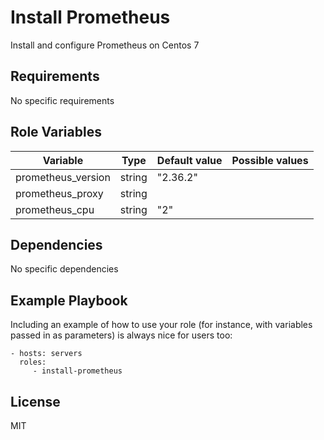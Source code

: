 Install Prometheus
=========

Install and configure Prometheus on Centos 7

Requirements
------------

No specific requirements

Role Variables
--------------

| Variable           | Type   | Default value | Possible values |
|--------------------|--------|---------------|-----------------|
| prometheus_version | string | "2.36.2"      |                 |
| prometheus_proxy   | string |               |                 |
| prometheus_cpu     | string | "2"           |                 |

Dependencies
------------

No specific dependencies

Example Playbook
----------------

Including an example of how to use your role (for instance, with variables passed in as parameters) is always nice for users too:

    - hosts: servers
      roles:
         - install-prometheus

License
-------

MIT
